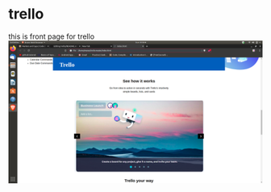 # trello
this is front page for trello
![Alt Text](https://github.com/MananJethwani/trello/blob/master/Screenshot%20from%202020-03-22%2020-58-57.png)
